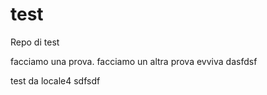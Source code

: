 # test
Repo di test

facciamo una prova.
facciamo un altra prova
evviva
dasfdsf

test da locale4
sdfsdf
